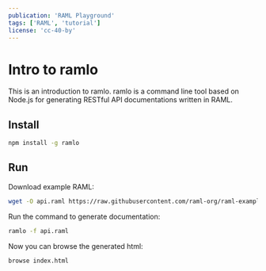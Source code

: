 ```yaml
---
publication: 'RAML Playground'
tags: ['RAML', 'tutorial']
license: 'cc-40-by'
---
```


# Intro to ramlo

This is an introduction to ramlo. ramlo is a command line tool based on Node.js for generating RESTful API documentations written in RAML.

## Install

```sh
npm install -g ramlo
```

## Run

Download example RAML:

```sh
wget -O api.raml https://raw.githubusercontent.com/raml-org/raml-examples/master/typesystem/simple.raml
```

Run the command to generate documentation:

```sh
ramlo -f api.raml
```

Now you can browse the generated html:

```sh
browse index.html
```

